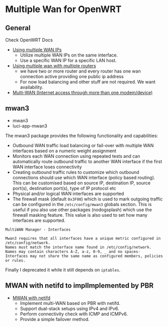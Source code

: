 # Multiple Wan for OpenWRT

## General

Check OpenWRT Docs

- [Using multiple WAN IPs](https://openwrt.org/docs/guide-user/network/wan/multiple_public_ips)
  - Utilize multiple WAN IPs on the same interface.
  - Use a specific WAN IP for a specific LAN host.
- [Using multiple wan with multiple routers](https://openwrt.org/docs/guide-user/network/wan/multiple_wan_multiple_routers)
  - we have two or more router and every router has one wan connection active
    providing one public ip address
  - For now load balancing and other stuff are not required. We want
    availability.
- [Multi-WAN (Internet access through more than one modem/device)](https://openwrt.org/docs/guide-user/network/wan/multiwan/start)

## mwan3

- mwan3
- luci-app-mwan3

The mwan3 package provides the following functionality and capabilities:

- Outbound WAN traffic load balancing or fail-over with multiple WAN interfaces
  based on a numeric weight assignment
- Monitors each WAN connection using repeated tests and can automatically route
  outbound traffic to another WAN interface if the first WAN interface loses
  connectivity
- Creating outbound traffic rules to customize which outbound connections should
  use which WAN interface (policy based routing). This can be customised based
  on source IP, destination IP, source port(s), destination port(s), type of IP
  protocol etc
- Physical and/or logical WAN interfaces are supported
- The firewall mask (default `0x3F00`) which is used to mark outgoing traffic
  can be configured in the `/etc/config/mwan3` globals section. This is useful
  if you also use other packages (nodogsplash) which use the firewall masking
  feature. This value is also used to set how many interfaces are supported.

```
MultiWAN Manager - Interfaces

Mwan3 requires that all interfaces have a unique metric configured in /etc/config/network.
Names must match the interface name found in /etc/config/network.
Names may contain characters A-Z, a-z, 0-9, _ and no spaces-
Interfaces may not share the same name as configured members, policies or rules.
```

Finally I deprecated it while it still depends on `iptables`.

## MWAN with netifd to implImplemented by PBR

- [MWAN with netifd](https://openwrt.org/docs/guide-user/network/wan/multiwan/mwan_netifd)
  - Implement multi-WAN based on PBR with netifd.
  - Support dual-stack setups using IPv4 and IPv6.
  - Perform connectivity check with ICMP and ICMPv6.
  - Provide a simple failover method.
